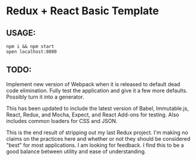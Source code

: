 # Redux + React Basic Template
## USAGE:
```
npm i && npm start
open localhost:8080
```

## TODO:
  Implement new version of Webpack when it is released to default dead code elimination.
  Fully test the application and give it a few more defaults.
  Possibly turn it into a generator.

This has been updated to include the latest version of Babel, Immutable.js, React, Redux, and Mocha, Expect, and React Add-ons for testing. Also includes common loaders for CSS and JSON.

This is the end result of stripping out my last Redux project. I'm making no claims on the practices here and whether or not they should be considered "best" for most applications. I am looking for feedback. I find this to be a good balance between utility and ease of understanding.